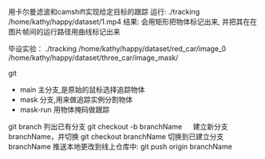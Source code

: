 用卡尔曼滤波和camshift实现给定目标的跟踪
运行: ./tracking /home/kathy/happy/dataset/1.mp4 
结果: 会用矩形把物体标记出来, 并把其在在图片帧间的运行路径用曲线标记出来

毕设实验：
./tracking /home/kathy/happy/dataset/red_car/image_0 /home/kathy/happy/dataset/three_car/image_mask/

git
- main 主分支,是原始的鼠标选择追踪物体
- mask 分支,用来做追踪实例分割物体
- mask-run 用物体掩码做跟踪

git branch	列出已有分支
git checkout -b branchName 　	建立新分支branchName，并切换
git checkout branchName		切换到已建立分支branchName
推送本地更改到线上仓库中: git push origin branchName
